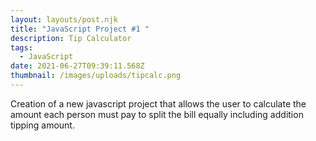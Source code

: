 ```yaml
---
layout: layouts/post.njk
title: "JavaScript Project #1 "
description: Tip Calculator
tags:
  - JavaScript
date: 2021-06-27T09:39:11.568Z
thumbnail: /images/uploads/tipcalc.png
---
```

Creation of a new javascript project that allows the user to calculate the amount each person must pay to split the bill equally including addition tipping amount.